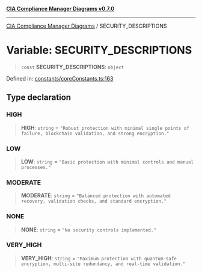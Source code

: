 [**CIA Compliance Manager Diagrams v0.7.0**](../README.md)

***

[CIA Compliance Manager Diagrams](../globals.md) / SECURITY\_DESCRIPTIONS

# Variable: SECURITY\_DESCRIPTIONS

> `const` **SECURITY\_DESCRIPTIONS**: `object`

Defined in: [constants/coreConstants.ts:163](https://github.com/Hack23/cia-compliance-manager/blob/0a3ec5feaea6fcd6a9f03fda1b8552f4c9fbfab0/src/constants/coreConstants.ts#L163)

## Type declaration

### HIGH

> **HIGH**: `string` = `"Robust protection with minimal single points of failure, blockchain validation, and strong encryption."`

### LOW

> **LOW**: `string` = `"Basic protection with minimal controls and manual processes."`

### MODERATE

> **MODERATE**: `string` = `"Balanced protection with automated recovery, validation checks, and standard encryption."`

### NONE

> **NONE**: `string` = `"No security controls implemented."`

### VERY\_HIGH

> **VERY\_HIGH**: `string` = `"Maximum protection with quantum-safe encryption, multi-site redundancy, and real-time validation."`

